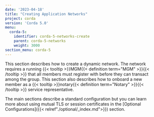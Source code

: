 ```yaml
---
date: '2023-04-18'
title: "Creating Application Networks"
project: corda
version: 'Corda 5.0'
menu:
  corda-5:
    identifier: corda-5-networks-create
    parent: corda-5-networks
    weight: 3000
section_menu: corda-5
---
```

This section describes how to create a dynamic network. The network requires a running {{< tooltip >}}MGM{{< definition term="MGM" >}}{{< /tooltip >}} that all members must register with before they can transact among the group. This section also describes how to onboard a new member as a {{< tooltip >}}notary{{< definition term="Notary" >}}{{< /tooltip >}} service representative. 

The main sections describe a standard configuration but you can learn more about using mutual TLS or session certificates in the [Optional Configurations]({{< relref"./optional/_index.md">}}) section.